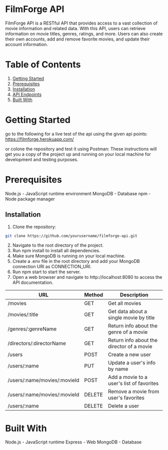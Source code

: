 # FilmForge API

FilmForge API is a RESTful API that provides access to a vast collection of movie information and related data. With this API, users can retrieve information on movie titles, genres, ratings, and more. Users can also create their own accounts, add and remove favorite movies, and update their account information.

# Table of Contents

1. [Getting Started](#getting-started)
2. [Prerequisites](#prerequisites)
3. [Installation](#installation)
4. [API Endpoints](#api-endpoints)
5. [Built With](#built-with)


# Getting Started
go to the following for a live test of the api using the given api points: https://filmforge.herokuapp.com/

or colone the repository and test it using Postman:
These instructions will get you a copy of the project up and running on your local machine for development and testing purposes.


# Prerequisites

Node.js - JavaScript runtime environment
MongoDB - Database
npm - Node package manager

## Installation

1. Clone the repository:
```bash
git clone https://github.com/yourusername/filmforge-api.git
```

2. Navigate to the root directory of the project.
3. Run npm install to install all dependencies.
4. Make sure MongoDB is running on your local machine.
5. Create a .env file in the root directory and add your 
   MongoDB connection URI as CONNECTION_URI.
6. Run npm start to start the server.
7. Open a web browser and navigate to http://localhost:8080 to      access the API documentation.


| URL                        | Method | Description                                         |
|----------------------------|--------|-----------------------------------------------------|
| /movies                    | GET    | Get all movies                                      |
| /movies/:title             | GET    | Get data about a single movie by title              |
| /genres/:genreName         | GET    | Return info about the genre of a movie              |
| /directors/:directorName   | GET    | Return info about the director of a movie           |
| /users                     | POST   | Create a new user                                   |
| /users/:name               | PUT    | Update a user's info by name                        |
| /users/:name/movies/:movieId | POST  | Add a movie to a user's list of favorites          |
| /users/:name/movies/:movieId | DELETE | Remove a movie from user's favorites                |
| /users/:name               | DELETE | Delete a user                                       |


# Built With


Node.js - JavaScript runtime
Express - Web
MongoDB - Database